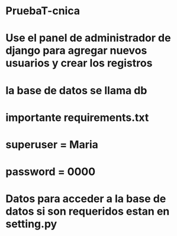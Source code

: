 # PruebaT-cnica

# Use el panel de administrador de django para agregar nuevos usuarios y crear los registros 

# la base de datos se llama db
# importante requirements.txt

# superuser = Maria 
# password = 0000
# Datos para acceder a la base de datos si son requeridos estan en setting.py
